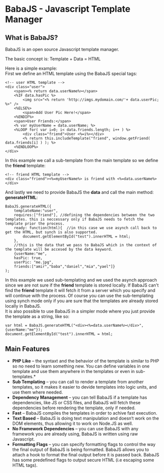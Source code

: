 # BabaJS - Javascript Template Manager

## What is BabaJS?
BabaJS is an open source Javascript template manager.
  
The basic concept is: Template + Data = HTML
  
Here is a simple example:  
First we define an HTML template using the BabaJS special tags:

	<!-- user HTML template -->
	<div class="user">
		<span><% return data.userName%></span>
		<%IF data.hasPic %>
			<img src="<% return 'http://imgs.mydomain.com/'+ data.userPic; %>" />
		<%ELSE%>
			<span>Add User Pic Here!</span>
		<%ENDIF%>
		<span>User Friends:</span>
		<% var myUserName = data.userName; %>
		<%LOOP for( var i=0; i< data.friends.length; i++ ) %>
			<div class="friend">User <%=i%></div>
			<% return this.includeTemplate("friend", window.getFriend( data.friends[i] ) ); %>
		<%ENDLOOP%>
	</div>
  
In this example we call a sub-template from the main template so we define the **friend** template:
  
	<!-- friend HTML template -->
	<div class="friend"><%=myUserName%> is friend with <%=data.userName%></div>
    
And lastly we need to provide BabaJS the **data** and call the main method: **generateHTML**:   
  
	BabaJS.generateHTML({
		templateName:"user",
		requires:["friend"], //defining the dependencies between the two templates. this is neccessary only if BabaJS needs to fetch the template prior the process.
		ready: function(html){  //in this case we use asynch call back to get the HTML, but synch is also supported.
			document.getElementById("test").innerHTML = html;
		},
		//this is the data that we pass to BabaJS which in the context of the template will be accesed by the data keyword.
		{userName:"me",
		hasPic: true,
		userPic: "me.jpg",
		friends:["amir","baba","daniel","mia","yael"]}
	);
  
In this example we used sub-templating and we used the asynch approach since we are not sure if the **friend** template is stored locally. If BabaJS can't find the **friend** template it will fetch it from a server which you specify and will continue with the process. Of course you can use the sub-templating using synch mode only if you are sure that the templates are already stored locally in BabaJS.     
It is also possible to use BabaJS in a simpler mode where you just provide the template as a string, like so:

	var html = BabaJS.generateHTML("<div><%=data.userName%></div>",{userName:"me"});
	document.getElementById("test").innerHTML = html;

## Main Features
* **PHP Like** &ndash; the syntaxt and the behavior of the template is similar to PHP so no need to learn something new. You can define variables in one template and use them anywhere in the templates or even in sub-templates.*
* **Sub Templating** &ndash; you can call to render a template from another templates, so it makes it easier to devide templates into logic units, and use them where needed.
* **Dependency Management** &ndash; you can tell BabaJS if a template has dependencies, like JS or CSS files, and BabaJS will fetch these dependencies before rendering the template, only if needed.
* **Fast** &ndash; BabaJS compiles the templates in order to achive fast execution.
* **Text Based** &ndash; BabaJS is doing text manipulation and doesn&lsquo;t work on the DOM elements, thus allowing it to work on Node.JS as well.
* **No Framework Dependencies** &ndash; you can use BabaJS with any framework you are already using, BabaJS is written using raw Javascript. 
* **Formatting Flags** &ndash; you can specify formatting flags to control the way the final output of BabaJS is being formatted. BabaJS allows you to attach a hook to format the final output before it is passed back. BabaJS has some predefined flags to output secure HTML (i.e escaping some HTML tags). 
  